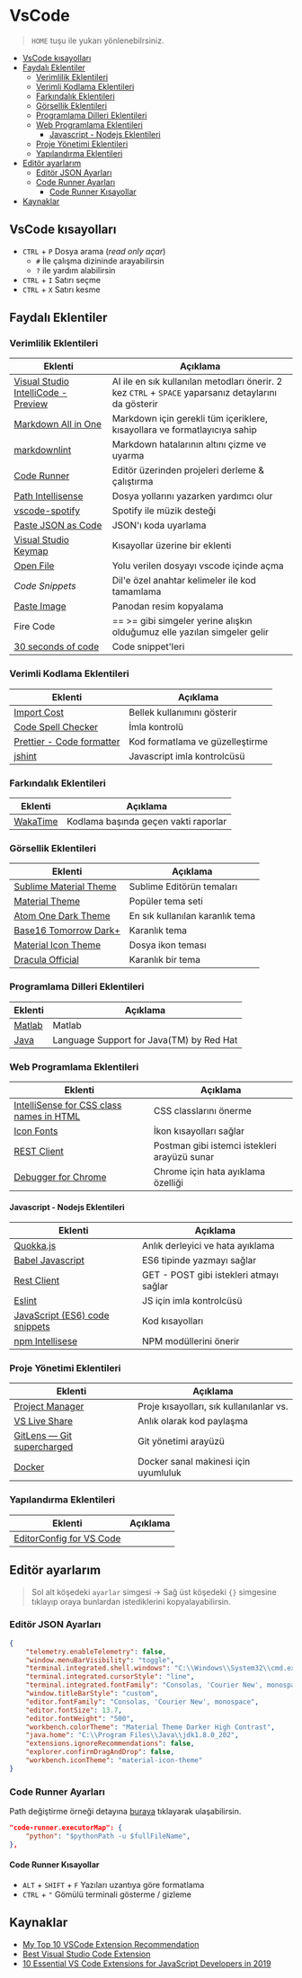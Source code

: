 # VsCode <!-- omit in toc -->

> `HOME` tuşu ile yukarı yönlenebilrsiniz.

- [VsCode kısayolları](#vscode-k%C4%B1sayollar%C4%B1)
- [Faydalı Eklentiler](#faydal%C4%B1-eklentiler)
  - [Verimlilik Eklentileri](#verimlilik-eklentileri)
  - [Verimli Kodlama Eklentileri](#verimli-kodlama-eklentileri)
  - [Farkındalık Eklentileri](#fark%C4%B1ndal%C4%B1k-eklentileri)
  - [Görsellik Eklentileri](#g%C3%B6rsellik-eklentileri)
  - [Programlama Dilleri Eklentileri](#programlama-dilleri-eklentileri)
  - [Web Programlama Eklentileri](#web-programlama-eklentileri)
    - [Javascript - Nodejs Eklentileri](#javascript---nodejs-eklentileri)
  - [Proje Yönetimi Eklentileri](#proje-y%C3%B6netimi-eklentileri)
  - [Yapılandırma Eklentileri](#yap%C4%B1land%C4%B1rma-eklentileri)
- [Editör ayarlarım](#edit%C3%B6r-ayarlar%C4%B1m)
  - [Editör JSON Ayarları](#edit%C3%B6r-json-ayarlar%C4%B1)
  - [Code Runner Ayarları](#code-runner-ayarlar%C4%B1)
    - [Code Runner Kısayollar](#code-runner-k%C4%B1sayollar)
- [Kaynaklar](#kaynaklar)

## VsCode kısayolları

- `CTRL` + `P` Dosya arama (*read only açar*)
  - `#` İle çalışma dizininde arayabilirsin
  - `?` ile yardım alabilirsin
- `CTRL` + `I` Satırı seçme
- `CTRL` + `X` Satırı kesme

## Faydalı Eklentiler

### Verimlilik Eklentileri

| Eklenti                                                                                                                           | Açıklama                                                                                             |
| --------------------------------------------------------------------------------------------------------------------------------- | ---------------------------------------------------------------------------------------------------- |
| [Visual Studio IntelliCode - Preview](https://marketplace.visualstudio.com/items?itemName=VisualStudioExptTeam.vscodeintellicode) | AI ile en sık kullanılan metodları önerir. 2 kez `CTRL` + `SPACE` yaparsanız detaylarını da gösterir |
| [Markdown All in One](https://marketplace.visualstudio.com/items?itemName=yzhang.markdown-all-in-one)                             | Markdown için gerekli tüm içeriklere, kısayollara ve formatlayıcıya sahip                            |
| [markdownlint](https://marketplace.visualstudio.com/items?itemName=DavidAnson.vscode-markdownlint)                                | Markdown hatalarının altını çizme ve uyarma                                                          |
| [Code Runner](https://marketplace.visualstudio.com/items?itemName=formulahendry.code-runner)                                      | Editör üzerinden projeleri derleme & çalıştırma                                                      |
| [Path Intellisense](https://marketplace.visualstudio.com/items?itemName=christian-kohler.path-intellisense)                       | Dosya yollarını yazarken yardımcı olur                                                               |
| [vscode-spotify](https://marketplace.visualstudio.com/items?itemName=shyykoserhiy.vscode-spotify)                                 | Spotify ile müzik desteği                                                                            |
| [Paste JSON as Code](https://marketplace.visualstudio.com/items?itemName=quicktype.quicktype)                                     | JSON'ı koda uyarlama                                                                                 |
| [Visual Studio Keymap](https://marketplace.visualstudio.com/items?itemName=ms-vscode.vs-keybindings)                              | Kısayollar üzerine bir eklenti                                                                       |
| [Open File](https://marketplace.visualstudio.com/items?itemName=Fr43nk.seito-openfile)                                            | Yolu verilen dosyayı vscode içinde açma                                                              |
| *Code Snippets*                                                                                                                   | Dil'e özel anahtar kelimeler ile kod tamamlama                                                       |
| [Paste Image](https://marketplace.visualstudio.com/items?itemName=mushan.vscode-paste-image)                                      | Panodan resim kopyalama                                                                              |
| Fire Code                                                                                                                         | == >= gibi simgeler yerine alışkın olduğumuz elle yazılan simgeler gelir                             |
| [30 seconds of code](https://marketplace.visualstudio.com/items?itemName=30-seconds.30-seconds-of-code)                           | Code snippet'leri                                                                                    |

### Verimli Kodlama Eklentileri

| Eklenti                                                                                                         | Açıklama                        |
| --------------------------------------------------------------------------------------------------------------- | ------------------------------- |
| [Import Cost](https://marketplace.visualstudio.com/items?itemName=wix.vscode-import-cost)                       | Bellek kullanımını gösterir     |
| [Code Spell Checker](https://marketplace.visualstudio.com/items?itemName=streetsidesoftware.code-spell-checker) | İmla kontrolü                   |
| [Prettier - Code formatter](https://marketplace.visualstudio.com/items?itemName=esbenp.prettier-vscode)         | Kod formatlama ve güzelleştirme |
| [jshint](https://marketplace.visualstudio.com/items?itemName=dbaeumer.jshint)                                   | Javascript imla kontrolcüsü     |

### Farkındalık Eklentileri

| Eklenti                                                                                  | Açıklama                             |
| ---------------------------------------------------------------------------------------- | ------------------------------------ |
| [WakaTime](https://marketplace.visualstudio.com/items?itemName=WakaTime.vscode-wakatime) | Kodlama başında geçen vakti raporlar |

### Görsellik Eklentileri

| Eklenti                                                                                                           | Açıklama                        |
| ----------------------------------------------------------------------------------------------------------------- | ------------------------------- |
| [Sublime Material Theme](https://marketplace.visualstudio.com/items?itemName=jprestidge.theme-material-theme)     | Sublime Editörün temaları       |
| [Material Theme](https://marketplace.visualstudio.com/items?itemName=Equinusocio.vsc-material-theme)              | Popüler tema seti               |
| [Atom One Dark Theme](https://marketplace.visualstudio.com/items?itemName=akamud.vscode-theme-onedark)            | En sık kullanılan karanlık tema |
| [Base16 Tomorrow Dark+](https://marketplace.visualstudio.com/items?itemName=Shurelia.base16-tomorrow-dark-vscode) | Karanlık tema                   |
| [Material Icon Theme](https://marketplace.visualstudio.com/items?itemName=PKief.material-icon-theme)              | Dosya ikon teması               |
| [Dracula Official](https://marketplace.visualstudio.com/items?itemName=dracula-theme.theme-dracula)               | Karanlık bir tema               |

### Programlama Dilleri Eklentileri

| Eklenti                                                                      | Açıklama                                 |
| ---------------------------------------------------------------------------- | ---------------------------------------- |
| [Matlab](https://marketplace.visualstudio.com/items?itemName=Gimly81.matlab) | Matlab                                   |
| [Java](https://marketplace.visualstudio.com/items?itemName=redhat.java)      | Language Support for Java(TM) by Red Hat |

### Web Programlama Eklentileri

| Eklenti                                                                                                                         | Açıklama                                     |
| ------------------------------------------------------------------------------------------------------------------------------- | -------------------------------------------- |
| [IntelliSense for CSS class names in HTML](https://marketplace.visualstudio.com/items?itemName=Zignd.html-css-class-completion) | CSS classlarını önerme                       |
| [Icon Fonts](https://marketplace.visualstudio.com/items?itemName=idleberg.icon-fonts)                                           | İkon kısayolları sağlar                      |
| [REST Client](https://marketplace.visualstudio.com/items?itemName=humao.rest-client)                                            | Postman gibi istemci istekleri arayüzü sunar |
| [Debugger for Chrome](https://marketplace.visualstudio.com/items?itemName=msjsdiag.debugger-for-chrome)                         | Chrome için hata ayıklama özelliği           |

#### Javascript - Nodejs Eklentileri

| Eklenti                                                                                                          | Açıklama                                |
| ---------------------------------------------------------------------------------------------------------------- | --------------------------------------- |
| [Quokka.js](https://marketplace.visualstudio.com/items?itemName=WallabyJs.quokka-vscode)                         | Anlık derleyici ve hata ayıklama        |
| [Babel Javascript](https://marketplace.visualstudio.com/items?itemName=mgmcdermott.vscode-language-babel)        | ES6 tipinde yazmayı sağlar              |
| [Rest Client](https://marketplace.visualstudio.com/items?itemName=humao.rest-client)                             | GET - POST gibi istekleri atmayı sağlar |
| [Eslint](https://marketplace.visualstudio.com/items?itemName=dbaeumer.vscode-eslint)                             | JS için imla kontrolcüsü                |
| [JavaScript (ES6) code snippets](https://marketplace.visualstudio.com/items?itemName=xabikos.JavaScriptSnippets) | Kod kısayolları                         |
| [npm Intellisese](https://marketplace.visualstudio.com/items?itemName=christian-kohler.npm-intellisense)         | NPM modüllerini önerir                  |


### Proje Yönetimi Eklentileri

| Eklenti                                                                                            | Açıklama                                 |
| -------------------------------------------------------------------------------------------------- | ---------------------------------------- |
| [Project Manager](https://marketplace.visualstudio.com/items?itemName=alefragnani.project-manager) | Proje kısayolları, sık kullanılanlar vs. |
| [VS Live Share](https://marketplace.visualstudio.com/items?itemName=MS-vsliveshare.vsliveshare)    | Anlık olarak kod paylaşma                |
| [GitLens — Git supercharged](https://marketplace.visualstudio.com/items?itemName=eamodio.gitlens) | Git yönetimi arayüzü                     |
| [Docker](https://marketplace.visualstudio.com/items?itemName=PeterJausovec.vscode-docker)          | Docker sanal makinesi için uyumluluk     |

### Yapılandırma Eklentileri

| Eklenti                                                                                                   | Açıklama |
| --------------------------------------------------------------------------------------------------------- | -------- |
| [EditorConfig for VS Code](https://marketplace.visualstudio.com/items?itemName=EditorConfig.EditorConfig) |          |

## Editör ayarlarım

> Sol alt köşedeki `ayarlar` simgesi -> Sağ üst köşedeki `{}` simgesine tıklayıp oraya bunlardan istediklerini kopyalayabilirsin.

### Editör JSON Ayarları

```json
{
    "telemetry.enableTelemetry": false,
    "window.menuBarVisibility": "toggle",
    "terminal.integrated.shell.windows": "C:\\Windows\\System32\\cmd.exe",
    "terminal.integrated.cursorStyle": "line",
    "terminal.integrated.fontFamily": "Consolas, 'Courier New', monospace",
    "window.titleBarStyle": "custom",
    "editor.fontFamily": "Consolas, 'Courier New', monospace",
    "editor.fontSize": 13.7,
    "editor.fontWeight": "500",
    "workbench.colorTheme": "Material Theme Darker High Contrast",
    "java.home": "C:\\Program Files\\Java\\jdk1.8.0_202",
    "extensions.ignoreRecommendations": false,
    "explorer.confirmDragAndDrop": false,
    "workbench.iconTheme": "material-icon-theme"
}
```

### Code Runner Ayarları

Path değiştirme örneği detayına [buraya](https://stackoverflow.com/questions/50689210/how-to-setup-code-runner-in-visual-studio-code-for-python) tıklayarak ulaşabilirsin.

```json
"code-runner.executorMap": {
    "python": "$pythonPath -u $fullFileName",
},
```

#### Code Runner Kısayollar

- `ALT` + `SHIFT` + `F` Yazıları uzantıya göre formatlama
- `CTRL` + `"` Gömülü terminali gösterme / gizleme

## Kaynaklar

- [My Top 10 VSCode Extension Recommendation](https://medium.com/backticks-tildes/my-top-10-vscode-extension-recommendation-ac2c2f62ffe5)
- [Best Visual Studio Code Extension](https://blog.elmah.io/best-visual-studio-code-extensions/)
- [10 Essential VS Code Extensions for JavaScript Developers in 2019](https://hackernoon.com/10-essential-vs-code-extensions-for-javascript-developers-in-2019-e8320e3f421e)